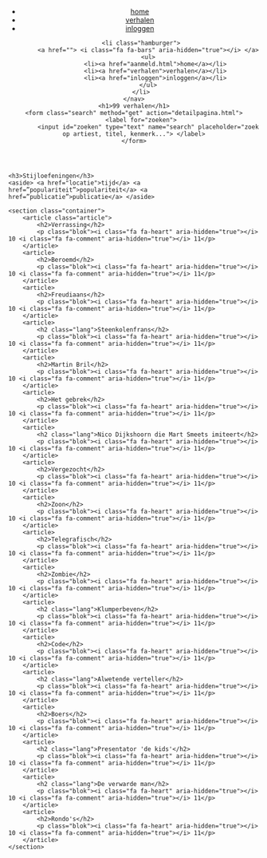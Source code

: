 

<!DOCTYPE html>
<html lang="nl">

<head>
    <meta charset="UTF-8">
    <title>Overzichtspagina</title>
    <link rel="stylesheet" href="http://cdnjs.cloudflare.com/ajax/libs/font-awesome/4.6.3/css/font-awesome.min.css">
    <link rel="stylesheet" href="styles/style.css">
    <meta name="viewport" content="width=device-width, initial-scale=1"> </head>

<body>

   <header>
    <nav>
        <ul>
            <li><a href="home">home</a></li>
            <li><a href="verhalen">verhalen</a></li>
            <li><a href="inloggen">inloggen</a></li>
        </ul>


        <li class="hamburger">
            <a href=""> <i class="fa fa-bars" aria-hidden="true"></i> </a>
            <ul>
                <li><a href="aanmeld.html">home</a></li>
                <li><a href="verhalen">verhalen</a></li>
                <li><a href="inloggen">inloggen</a></li>
            </ul>
        </li>
    </nav>
    <h1>99 verhalen</h1>
    <form class="search" method="get" action="detailpagina.html">
        <label for="zoeken">
            <input id="zoeken" type="text" name="search" placeholder="zoek op artiest, titel, kenmerk..."> </label>
    </form>
</header>

    <h3>Stijloefeningen</h3>
    <aside> <a href="locatie">tijd</a> <a href=”populariteit”>populariteit</a> <a href=”publicatie”>publicatie</a> </aside>

    <section class="container">
        <article class="article">
            <h2>Verrassing</h2>
            <p class="blok"><i class="fa fa-heart" aria-hidden="true"></i> 10 <i class="fa fa-comment" aria-hidden="true"></i> 11</p>
        </article>
        <article>
            <h2>Beroemd</h2>
            <p class="blok"><i class="fa fa-heart" aria-hidden="true"></i> 10 <i class="fa fa-comment" aria-hidden="true"></i> 11</p>
        </article>
        <article>
            <h2>Freudiaans</h2>
            <p class="blok"><i class="fa fa-heart" aria-hidden="true"></i> 10 <i class="fa fa-comment" aria-hidden="true"></i> 11</p>
        </article>
        <article>
            <h2 class="lang">Steenkolenfrans</h2>
            <p class="blok"><i class="fa fa-heart" aria-hidden="true"></i> 10 <i class="fa fa-comment" aria-hidden="true"></i> 11</p>
        </article>
        <article>
            <h2>Martin Bril</h2>
            <p class="blok"><i class="fa fa-heart" aria-hidden="true"></i> 10 <i class="fa fa-comment" aria-hidden="true"></i> 11</p>
        </article>
        <article>
            <h2>Het gebrek</h2>
            <p class="blok"><i class="fa fa-heart" aria-hidden="true"></i> 10 <i class="fa fa-comment" aria-hidden="true"></i> 11</p>
        </article>
        <article>
            <h2 class="lang">Nico Dijkshoorn die Mart Smeets imiteert</h2>
            <p class="blok"><i class="fa fa-heart" aria-hidden="true"></i> 10 <i class="fa fa-comment" aria-hidden="true"></i> 11</p>
        </article>
        <article>
            <h2>Vergezocht</h2>
            <p class="blok"><i class="fa fa-heart" aria-hidden="true"></i> 10 <i class="fa fa-comment" aria-hidden="true"></i> 11</p>
        </article>
        <article>
            <h2>Zoon</h2>
            <p class="blok"><i class="fa fa-heart" aria-hidden="true"></i> 10 <i class="fa fa-comment" aria-hidden="true"></i> 11</p>
        </article>
        <article>
            <h2>Telegrafisch</h2>
            <p class="blok"><i class="fa fa-heart" aria-hidden="true"></i> 10 <i class="fa fa-comment" aria-hidden="true"></i> 11</p>
        </article>
        <article>
            <h2>Zombie</h2>
            <p class="blok"><i class="fa fa-heart" aria-hidden="true"></i> 10 <i class="fa fa-comment" aria-hidden="true"></i> 11</p>
        </article>
        <article>
            <h2 class="lang">Klumperbeven</h2>
            <p class="blok"><i class="fa fa-heart" aria-hidden="true"></i> 10 <i class="fa fa-comment" aria-hidden="true"></i> 11</p>
        </article>
        <article>
            <h2>Code</h2>
            <p class="blok"><i class="fa fa-heart" aria-hidden="true"></i> 10 <i class="fa fa-comment" aria-hidden="true"></i> 11</p>
        </article>
        <article>
            <h2 class="lang">Alwetende verteller</h2>
            <p class="blok"><i class="fa fa-heart" aria-hidden="true"></i> 10 <i class="fa fa-comment" aria-hidden="true"></i> 11</p>
        </article>
        <article>
            <h2>Boers</h2>
            <p class="blok"><i class="fa fa-heart" aria-hidden="true"></i> 10 <i class="fa fa-comment" aria-hidden="true"></i> 11</p>
        </article>
        <article>
            <h2 class="lang">Presentator 'de kids'</h2>
            <p class="blok"><i class="fa fa-heart" aria-hidden="true"></i> 10 <i class="fa fa-comment" aria-hidden="true"></i> 11</p>
        </article>
        <article>
            <h2 class="lang">De verwarde man</h2>
            <p class="blok"><i class="fa fa-heart" aria-hidden="true"></i> 10 <i class="fa fa-comment" aria-hidden="true"></i> 11</p>
        </article>
        <article>
            <h2>Rondo's</h2>
            <p class="blok"><i class="fa fa-heart" aria-hidden="true"></i> 10 <i class="fa fa-comment" aria-hidden="true"></i> 11</p>
        </article>
    </section>
</body>

</html>
